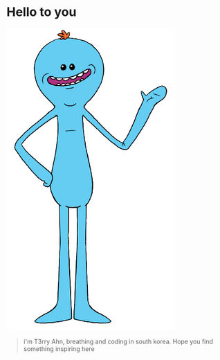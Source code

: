 # Hello to you
![pngguru com (11)](static/pngguru.com%20(11).png)

> i'm T3rry Ahn, breathing and coding in south korea.
> Hope you find something inspiring here
